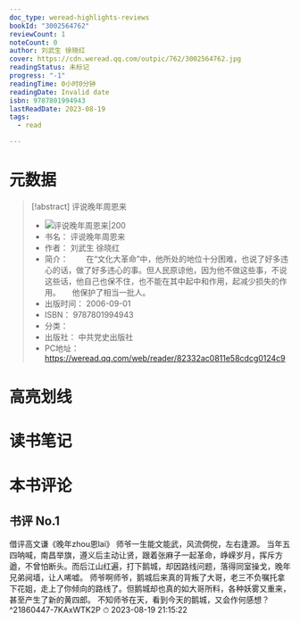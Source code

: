 ```yaml
---
doc_type: weread-highlights-reviews
bookId: "3002564762"
reviewCount: 1
noteCount: 0
author: 刘武生 徐晓红
cover: https://cdn.weread.qq.com/outpic/762/3002564762.jpg
readingStatus: 未标记
progress: "-1"
readingTime: 0小时0分钟
readingDate: Invalid date
isbn: 9787801994943
lastReadDate: 2023-08-19
tags:
  - read

---
```

# 元数据
> [!abstract] 评说晚年周恩来
> - ![ 评说晚年周恩来|200](https://cdn.weread.qq.com/outpic/762/3002564762.jpg)
> - 书名： 评说晚年周恩来
> - 作者： 刘武生 徐晓红
> - 简介： 　　在“文化大革命”中，他所处的地位十分困难，也说了好多违心的话，做了好多违心的事。但人民原谅他，因为他不做这些事，不说这些话，他自己也保不住，也不能在其中起中和作用，起减少损失的作用。　　他保护了相当一批人。
> - 出版时间： 2006-09-01
> - ISBN： 9787801994943
> - 分类： 
> - 出版社： 中共党史出版社
> - PC地址：https://weread.qq.com/web/reader/82332ac0811e58cdcg0124c9

# 高亮划线

# 读书笔记

# 本书评论

## 书评 No.1 
借评高文谦《晚年zhou恩lai》 师爷一生能文能武，风流倜傥，左右逢源。 当年五四呐喊，南昌举旗，遵义后主动让贤，跟着张麻子一起革命，峥嵘岁月，挥斥方遒，不曾怕断头。而后江山红遍，打下鹅城，却因路线问题，落得同室操戈，晚年兄弟阋墙，让人唏嘘。 师爷啊师爷，鹅城后来真的背叛了大哥，老三不负嘱托拿下花姐，走上了你倾向的路线了。但鹅城却也真的如大哥所料，各种妖雾又重来，甚至产生了新的黄四郎。 不知师爷在天，看到今天的鹅城，又会作何感想？ ^21860447-7KAxWTK2P
⏱ 2023-08-19 21:15:22

